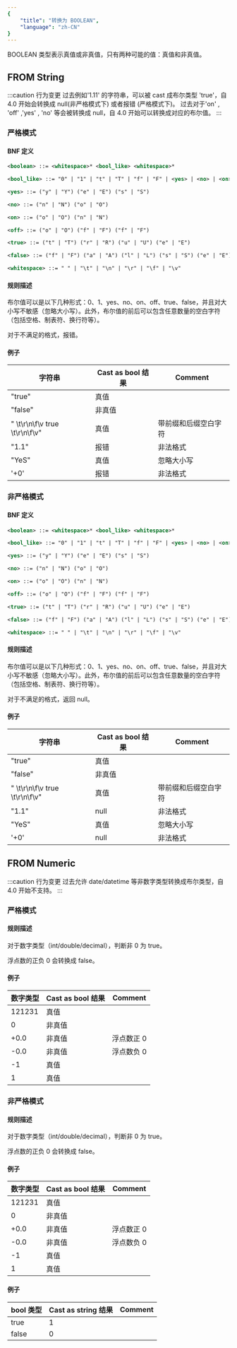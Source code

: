 ```yaml
---
{
    "title": "转换为 BOOLEAN",
    "language": "zh-CN"
}
---
```


BOOLEAN 类型表示真值或非真值，只有两种可能的值：真值和非真值。

## FROM String

:::caution 行为变更
过去例如'1.11' 的字符串，可以被 cast 成布尔类型 'true'，自 4.0 开始会转换成 null(非严格模式下) 或者报错 (严格模式下)。
过去对于'on' , 'off' ,'yes' , 'no' 等会被转换成 null，自 4.0 开始可以转换成对应的布尔值。
:::

### 严格模式

#### BNF 定义

```xml
<boolean> ::= <whitespace>* <bool_like> <whitespace>*

<bool_like> ::= "0" | "1" | "t" | "T" | "f" | "F" | <yes> | <no> | <on> | <off> | <true> | <false>

<yes> ::= ("y" | "Y") ("e" | "E") ("s" | "S")

<no> ::= ("n" | "N") ("o" | "O")

<on> ::= ("o" | "O") ("n" | "N")

<off> ::= ("o" | "O") ("f" | "F") ("f" | "F")

<true> ::= ("t" | "T") ("r" | "R") ("u" | "U") ("e" | "E")

<false> ::= ("f" | "F") ("a" | "A") ("l" | "L") ("s" | "S") ("e" | "E")

<whitespace> ::= " " | "\t" | "\n" | "\r" | "\f" | "\v"
```

#### 规则描述

布尔值可以是以下几种形式：0、1、yes、no、on、off、true、false，并且对大小写不敏感（忽略大小写）。此外，布尔值的前后可以包含任意数量的空白字符（包括空格、制表符、换行符等）。

对于不满足的格式，报错。

#### 例子

| 字符串 | Cast as bool 结果 | Comment |
| --- | --- | --- |
| "true" | 真值 | |
| "false" | 非真值 | |
| " \t\r\n\f\v true \t\r\n\f\v" | 真值 | 带前缀和后缀空白字符 |
| "1.1" | 报错 | 非法格式 |
| "YeS" | 真值 | 忽略大小写 |
| '+0' | 报错 | 非法格式 |

### 非严格模式

#### BNF 定义

```xml
<boolean> ::= <whitespace>* <bool_like> <whitespace>*

<bool_like> ::= "0" | "1" | "t" | "T" | "f" | "F" | <yes> | <no> | <on> | <off> | <true> | <false>

<yes> ::= ("y" | "Y") ("e" | "E") ("s" | "S")

<no> ::= ("n" | "N") ("o" | "O")

<on> ::= ("o" | "O") ("n" | "N")

<off> ::= ("o" | "O") ("f" | "F") ("f" | "F")

<true> ::= ("t" | "T") ("r" | "R") ("u" | "U") ("e" | "E")

<false> ::= ("f" | "F") ("a" | "A") ("l" | "L") ("s" | "S") ("e" | "E")

<whitespace> ::= " " | "\t" | "\n" | "\r" | "\f" | "\v"
```

#### 规则描述

布尔值可以是以下几种形式：0、1、yes、no、on、off、true、false，并且对大小写不敏感（忽略大小写）。此外，布尔值的前后可以包含任意数量的空白字符（包括空格、制表符、换行符等）。

对于不满足的格式，返回 null。

#### 例子

| 字符串 | Cast as bool 结果 | Comment |
| --- | --- | --- |
| "true" | 真值 | |
| "false" | 非真值 | |
| " \t\r\n\f\v true \t\r\n\f\v" | 真值 | 带前缀和后缀空白字符 |
| "1.1" | null | 非法格式 |
| "YeS" | 真值 | 忽略大小写 |
| '+0' | null | 非法格式 |

## FROM Numeric

:::caution 行为变更
过去允许 date/datetime 等非数字类型转换成布尔类型，自 4.0 开始不支持。
:::

### 严格模式

#### 规则描述

对于数字类型（int/double/decimal），判断非 0 为 true。

浮点数的正负 0 会转换成 false。

#### 例子

| 数字类型 | Cast as bool 结果 | Comment |
| --- | --- | --- |
| 121231 | 真值 | |
| 0 | 非真值 | |
| +0.0 | 非真值 | 浮点数正 0 |
| -0.0 | 非真值 | 浮点数负 0 |
| -1 | 真值 | |
| 1 | 真值 | |

### 非严格模式

#### 规则描述

对于数字类型（int/double/decimal），判断非 0 为 true。

浮点数的正负 0 会转换成 false。

#### 例子

| 数字类型 | Cast as bool 结果 | Comment |
| --- | --- | --- |
| 121231 | 真值 | |
| 0 | 非真值 | |
| +0.0 | 非真值 | 浮点数正 0 |
| -0.0 | 非真值 | 浮点数负 0 |
| -1 | 真值 | |
| 1 | 真值 | |

#### 例子

| bool 类型 | Cast as string 结果 | Comment |
| --- | --- | --- |
| true | 1 | |
| false | 0 | |
